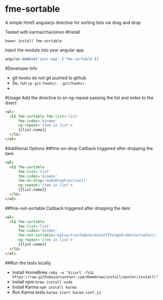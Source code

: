 # fme-sortable
A simple html5 angularjs directive for sorting lists via drag and drop

Tested with karma/chai/sinon
#Install
```
bower install fme-sortable
```
Inject the module into your angular app
```js
angular.module('your-app',['fme-sortable'])
```
#Developer Info
- git hooks do not git pushed to github
- So, run ``` cp git-hooks/. .git/hooks/. ```
- 
#Usage
Add the directive to an ng-repeat passing the list and index to the direct
```html
<ul>
  <li fme-sortable fme-list='list' 
      fme-index='$index' 
      ng-repeat='item in list'>
      {{list.name}}
  </li>
</ul>
```

#Additional Options
##fme-on-drop
Callback triggered after dropping the item
```html
<ul>
  <li fme-sortable 
      fme-list='list' 
      fme-index='$index' 
      fme-on-drop='myOnDropFunction()'
      ng-repeat='item in list'>
      {{list.name}}
  </li>
</ul>
```
##fme-not-sortable
Callback triggered after dropping the item
```html
<ul>
  <li fme-sortable 
      fme-list='list' 
      fme-index='$index' 
      fme-not-sortable='myFunctionToDetermineIfThingsAreNotSortable()' 
      ng-repeat='item in list'>
      {{list.name}}
  </li>
</ul>
```

##Run the tests locally
  - Install HomeBrew
    ```ruby -e "$(curl -fsSL https://raw.githubusercontent.com/Homebrew/install/master/install)"```
  - Install npm
    ```brew install node```
  - Install Karma
    ```npm install karma```
  - Run Karma tests
    ```karma start karma.conf.js```
